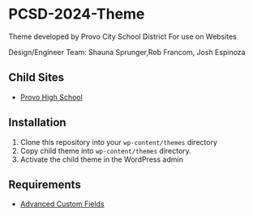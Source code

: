 # PCSD-2024-Theme

Theme developed by Provo City School District For use on Websites

Design/Engineer Team: Shauna Sprunger,Rob Francom, Josh Espinoza

## Child Sites

- [Provo High School](https://provohigh.provo.edu/)

## Installation

1. Clone this repository into your `wp-content/themes` directory
2. Copy child theme into `wp-content/themes` directory.
3. Activate the child theme in the WordPress admin

## Requirements

- [Advanced Custom Fields](https://www.advancedcustomfields.com/)